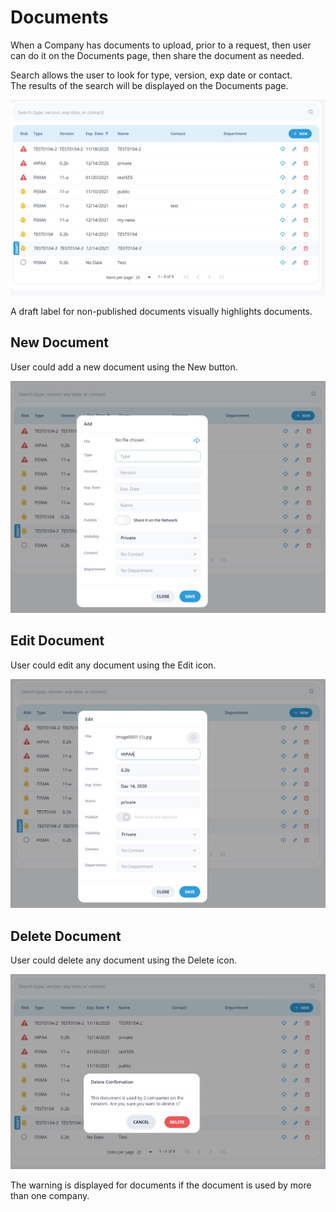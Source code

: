 # Documents

When a Company has documents to upload, prior to a request, then user can do it on the Documents page, then share the document as needed.

Search allows the user to look for type, version, exp date or contact.  
The results of the search will be displayed on the Documents page.

![Documents](/images/documents1.jpg)

A draft label for non-published documents visually highlights documents. 

## New Document

User could add a new document using the New button.

![New Document](/images/documents2.jpg)

## Edit Document

User could edit any document using the Edit icon.

![Edit Document](/images/documents3.jpg)

## Delete Document

User could delete any document using the Delete icon.

![Delete Document](/images/documents4.jpg)

The warning is displayed for documents if the document is used by more than one company. 
